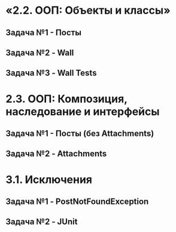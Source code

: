 # «2.2. ООП: Объекты и классы» #

## Задача №1 - Посты ##
## Задача №2 - Wall ##
## Задача №3 - Wall Tests ##


# 2.3. ООП: Композиция, наследование и интерфейсы #

## Задача №1 - Посты (без Attachments) ##
## Задача №2 - Attachments ##


# 3.1. Исключения #
## Задача №1 - PostNotFoundException ##
## Задача №2 - JUnit ##